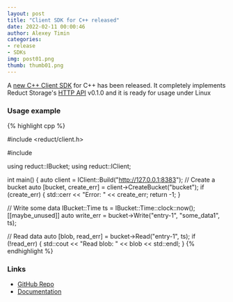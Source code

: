 ```yaml
---
layout: post
title: "Client SDK for C++ released"
date: 2022-02-11 00:00:46
author: Alexey Timin
categories:
- release
- SDKs
img: post01.png
thumb: thumb01.png
---
```


A [new C++ Client SDK][2] for C++ has been released. It completely implements 
Reduct Storage's [HTTP API](https://docs.reduct-storage.dev/http-api) v0.1.0 and it is ready for usage under Linux

<!--more-->

### Usage example

{% highlight cpp %}

#include <reduct/client.h>

#include <iostream>

using reduct::IBucket;
using reduct::IClient;

int main() {
  auto client = IClient::Build("http://127.0.0.1:8383");
  // Create a bucket
  auto [bucket, create_err] =
      client->CreateBucket("bucket");
  if (create_err) {
    std::cerr << "Error: " << create_err;
    return -1;
  }

  // Write some data
  IBucket::Time ts = IBucket::Time::clock::now();
  [[maybe_unused]] auto write_err = bucket->Write("entry-1", "some_data1", ts);

  // Read data
  auto [blob, read_err] = bucket->Read("entry-1", ts);
  if (!read_err) {
    std::cout << "Read blob: " <<  blob << std::endl;
  }
{% endhighlight %}

### Links

* [GitHub Repo][1]
* [Documentation][2]

[1]:(https://github.com/reduct-storage/reduct-cpp)
[2]:(https://cpp.reduct-storage.dev)
